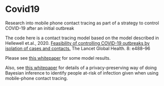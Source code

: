 # Covid19
Research into mobile phone contact tracing as part of a strategy to control COVID-19 after an initial outbreak

The code here is a contact tracing model based on the model described in Hellewell et.al., 2020. [Feasibility of controlling COVID-19 outbreaks by isolation of cases and contacts.](https://doi.org/10.1016/S2214-109X(20)30074-7) The Lancet Global Health. 8: e488–96

Please see [this whitepaper](/doc/ContactTracingPolicy.pdf) for some model results.

Also, see [this whitepaper](/doc/DecentralisedInference.pdf) for details of a privacy-preserving way of doing Bayesian inference to identify people at-risk of infection given when using mobile-phone contact tracing.


